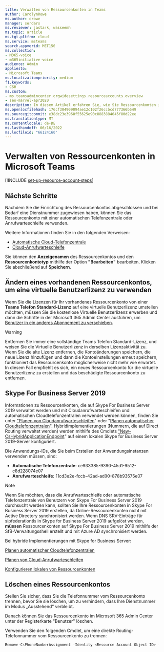 ```yaml
---
title: Verwalten von Ressourcenkonten in Teams
author: CarolynRowe
ms.author: crowe
manager: serdars
ms.reviewer: jastark, wasseemh
ms.topic: article
ms.tgt.pltfrm: cloud
ms.service: msteams
search.appverid: MET150
ms.collection:
- M365-voice
- m365initiative-voice
audience: Admin
appliesto:
- Microsoft Teams
ms.localizationpriority: medium
f1.keywords:
- CSH
ms.custom:
- ms.teamsadmincenter.orgwidesettings.resourceaccounts.overview
- seo-marvel-apr2020
description: In diesem Artikel erfahren Sie, wie Sie Ressourcenkonten in Microsoft Teams erstellen, bearbeiten und verwalten.
ms.openlocfilehash: 176cf304909094ae12c102f26ccbcd777366b649
ms.sourcegitcommit: e38dc23e3968f55625e90c8883884045f80d22ee
ms.translationtype: MT
ms.contentlocale: de-DE
ms.lasthandoff: 06/16/2022
ms.locfileid: "66124160"
---
```

# <a name="manage-resource-accounts-in-microsoft-teams"></a>Verwalten von Ressourcenkonten in Microsoft Teams

[!INCLUDE [set-up-resource-account-steps](./includes/set-up-resource-account-steps.md)]

## <a name="next-steps"></a>Nächste Schritte

Nachdem Sie die Einrichtung des Ressourcenkontos abgeschlossen und bei Bedarf eine Dienstnummer zugewiesen haben, können Sie das Ressourcenkonto mit einer automatischen Telefonzentrale oder Anrufwarteschleife verwenden.

Weitere Informationen finden Sie in den folgenden Verweisen:

- [Automatische Cloud-Telefonzentrale](create-a-phone-system-auto-attendant.md)
- [Cloud-Anrufwarteschleife](create-a-phone-system-call-queue.md)

Sie können den **Anzeigenamen** des Ressourcenkontos und den **Ressourcenkontotyp** mithilfe der Option **"Bearbeiten"** bearbeiten. Klicken Sie abschließend auf **Speichern**.

## <a name="change-an-existing-resource-account-to-use-a-virtual-user-license"></a>Ändern eines vorhandenen Ressourcenkontos, um eine virtuelle Benutzerlizenz zu verwenden

Wenn Sie die Lizenzen für Ihr vorhandenes Ressourcenkonto von einer **Teams Telefon Standard-Lizenz** auf eine virtuelle Benutzerlizenz umstellen möchten, müssen Sie die kostenlose Virtuelle Benutzerlizenz erwerben und dann die Schritte in der Microsoft 365 Admin Center ausführen, um [Benutzer in ein anderes Abonnement zu verschieben](/microsoft-365/admin/manage/assign-licenses-to-users#move-users-to-a-different-subscription).

> [!WARNING]
> Entfernen Sie immer eine vollständige Teams Telefon Standard-Lizenz, und weisen Sie die Virtuelle Benutzerlizenz in derselben Lizenzaktivität zu. Wenn Sie die alte Lizenz entfernen, die Kontoänderungen speichern, die neue Lizenz hinzufügen und dann die Kontoeinstellungen erneut speichern, funktioniert das Ressourcenkonto möglicherweise nicht mehr wie erwartet. In diesem Fall empfiehlt es sich, ein neues Ressourcenkonto für die virtuelle Benutzerlizenz zu erstellen und das beschädigte Ressourcenkonto zu entfernen.

## <a name="skype-for-business-server-2019"></a>Skype For Business Server 2019

Informationen zu Ressourcenkonten, die auf Skype For Business Server 2019 verwaltet werden und mit Cloudanrufwarteschleifen und automatischen Cloudtelefonzentralen verwendet werden können, finden Sie unter ["Planen von Cloudanrufwarteschleifen](/SkypeforBusiness/hybrid/plan-call-queue)" oder "[Planen automatischer Cloudtelefonzentralen](/SkypeForBusiness/hybrid/plan-cloud-auto-attendant)". Hybridimplementierungen (Nummern, die auf Direct Routing verwaltet werden) werden mithilfe des Cmdlets ["New-CsHybridApplicationEndpoint](/powershell/module/skype/new-cshybridapplicationendpoint)" auf einem lokalen Skype for Business Server 2019-Server konfiguriert.

Die Anwendungs-IDs, die Sie beim Erstellen der Anwendungsinstanzen verwenden müssen, sind:

- **Automatische Telefonzentrale:** ce933385-9390-45d1-9512-c8d228074e07
- **Anrufwarteschleife:** 11cd3e2e-fccb-42ad-ad00-878b93575e07

> [!NOTE]
> Wenn Sie möchten, dass die Anrufwarteschleife oder automatische Telefonzentrale von Benutzern von Skype For Business Server 2019 durchsucht werden kann, sollten Sie Ihre Ressourcenkonten in Skype For Business Server 2019 erstellen, da Online-Ressourcenkonten nicht mit Active Directory synchronisiert werden. Wenn DNS SRV-Einträge für sipfederationtls in Skype for Business Server 2019 aufgelöst werden, **müssen** Ressourcenkonten auf Skype For Business Server 2019 mithilfe der SfB-Verwaltungsshell erstellt und mit Azure AD synchronisiert werden.

Bei hybride Implementierungen mit Skype for Business Server:

   [Planen automatischer Cloudtelefonzentralen](/SkypeForBusiness/hybrid/plan-cloud-auto-attendant)

   [Planen von Cloud-Anrufwarteschleifen](/SkypeforBusiness/hybrid/plan-call-queue)

   [Konfigurieren lokalen von Ressourcenkonten](/SkypeForBusiness/hybrid/configure-onprem-ra)

## <a name="delete-a-resource-account"></a>Löschen eines Ressourcenkontos

Stellen Sie sicher, dass Sie die Telefonnummer vom Ressourcenkonto trennen, bevor Sie sie löschen, um zu verhindern, dass Ihre Dienstnummer im Modus „Ausstehend“ verbleibt.

Danach können Sie das Ressourcenkonto im Microsoft 365 Admin Center unter der Registerkarte "Benutzer" löschen.

Verwenden Sie den folgenden Cmdlet, um eine direkte Routing-Telefonnummer vom Ressourcenkonto zu trennen:

```powershell
Remove-CsPhoneNumberAssignment -Identity <Resource Account Object ID> -PhoneNumber <assigned phone number> -PhoneNumberType DirectRouting
```
